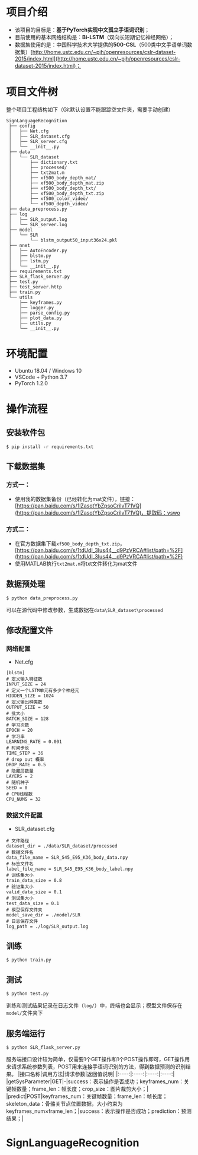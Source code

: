 # 项目介绍
+ 该项目的目标是：**基于PyTorch实现中文孤立手语词识别**；
+ 目前使用的基本网络结构是：**Bi-LSTM**（双向长短期记忆神经网络）；
+ 数据集使用的是：中国科学技术大学提供的**500-CSL**（500类中文手语单词数据集）[http://home.ustc.edu.cn/~pjh/openresources/cslr-dataset-2015/index.html](http://home.ustc.edu.cn/~pjh/openresources/cslr-dataset-2015/index.html)；
# 项目文件树
整个项目工程结构如下（Git默认设置不能跟踪空文件夹，需要手动创建）
```
SignLanguageRecognition
 ├── config
 │   ├── Net.cfg
 │   ├── SLR_dataset.cfg
 │   ├── SLR_server.cfg
 │   └── __init__.py
 ├── data
 │   └── SLR_dataset
 │       ├── dictionary.txt
 │       ├── processed/
 │       ├── txt2mat.m
 │       ├── xf500_body_depth_mat/
 │       ├── xf500_body_depth_mat.zip
 │       ├── xf500_body_depth_txt/
 │       ├── xf500_body_depth_txt.zip
 │       ├── xf500_color_video/
 │       └── xf500_depth_video/
 ├── data_preprocess.py
 ├── log
 │   ├── SLR_output.log
 │   └── SLR_server.log
 ├── model
 │   └── SLR
 │       └── blstm_output50_input36x24.pkl
 ├── nnet
 │   ├── AutoEncoder.py
 │   ├── blstm.py
 │   ├── lstm.py
 │   └── __init__.py
 ├── requirements.txt
 ├── SLR_flask_server.py
 ├── test.py
 ├── test_server.http
 ├── train.py
 └── utils
     ├── keyframes.py
     ├── logger.py
     ├── parse_config.py
     ├── plot_data.py
     ├── utils.py
     └── __init__.py
```
# 环境配置
+ Ubuntu 18.04 / Windows 10
+ VSCode + Python 3.7
+ PyTorch 1.2.0
# 操作流程
## 安装软件包
```shell
$ pip install -r requirements.txt
```
## 下载数据集
### 方式一：
+ 使用我的数据集备份（已经转化为mat文件），链接：[https://pan.baidu.com/s/1lZasotYbZpsoCrilvT71VQ](https://pan.baidu.com/s/1lZasotYbZpsoCrilvT71VQ)，提取码：vswo
### 方式二：
+ 在官方数据集下载`xf500_body_depth_txt.zip`，[https://pan.baidu.com/s/1tdUdI_3Ius44__d9PzVRCA#list/path=%2F](https://pan.baidu.com/s/1tdUdI_3Ius44__d9PzVRCA#list/path=%2F)
+ 使用MATLAB执行`txt2mat.m`将txt文件转化为mat文件 
## 数据预处理
```shell
$ python data_preprocess.py
```
可以在源代码中修改参数，生成数据在`data\SLR_dataset\processed`
## 修改配置文件
### 网络配置
+ Net.cfg
```
[blstm]
# 定义输入特征数
INPUT_SIZE = 24
# 定义一个LSTM单元有多少个神经元
HIDDEN_SIZE = 1024
# 定义输出种类数
OUTPUT_SIZE = 50
# 批大小
BATCH_SIZE = 128
# 学习次数
EPOCH = 20
# 学习率
LEARNING_RATE = 0.001
# 时间步长
TIME_STEP = 36
# drop out 概率
DROP_RATE = 0.5
# 隐藏层数量
LAYERS = 2
# 随机种子
SEED = 0
# CPU线程数
CPU_NUMS = 32
```
### 数据文件配置
+ SLR_dataset.cfg
```
# 文件路径
dataset_dir = ./data/SLR_dataset/processed
# 数据文件名
data_file_name = SLR_S45_E95_K36_body_data.npy
# 标签文件名
label_file_name = SLR_S45_E95_K36_body_label.npy
# 训练集大小
train_data_size = 0.8
# 验证集大小
valid_data_size = 0.1
# 测试集大小
test_data_size = 0.1
# 模型保存文件夹
model_save_dir = ./model/SLR
# 日志保存文件
log_path = ./log/SLR_output.log
```
## 训练
```shell
$ python train.py
```
## 测试
```shell
$ python test.py
```
训练和测试结果记录在日志文件（`log/`）中，终端也会显示；模型文件保存在`model/`文件夹下
## 服务端运行
```shell
$ python SLR_flask_server.py
```
服务端接口设计较为简单，仅需要1个GET操作和1个POST操作即可，GET操作用来请求系统参数列表，POST用来连接手语词识别的方法，得到数据预测的识别结果。
|接口名称|调用方法|请求参数|返回值说明|
|:----:|:----:|:----:|:----:|
|getSysParameter|GET|-|success：表示操作是否成功；keyframes_num：关键帧数量；frame_len：帧长度；crop_size：图片裁剪大小；|
|predict|POST|keyframes_num：关键帧数量；frame_len：帧长度；skeleton_data：骨骼关节点位置数据，大小约束为keyframes_num×frame_len；|success：表示操作是否成功；prediction：预测结果；|

# SignLanguageRecognition
